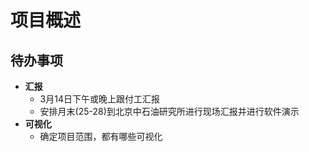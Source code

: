# 项目概述

## 待办事项

* **汇报**
	* 3月14日下午或晚上跟付工汇报
	* 安排月末(25-28)到北京中石油研究所进行现场汇报并进行软件演示
* **可视化**
	* 确定项目范围，都有哪些可视化
